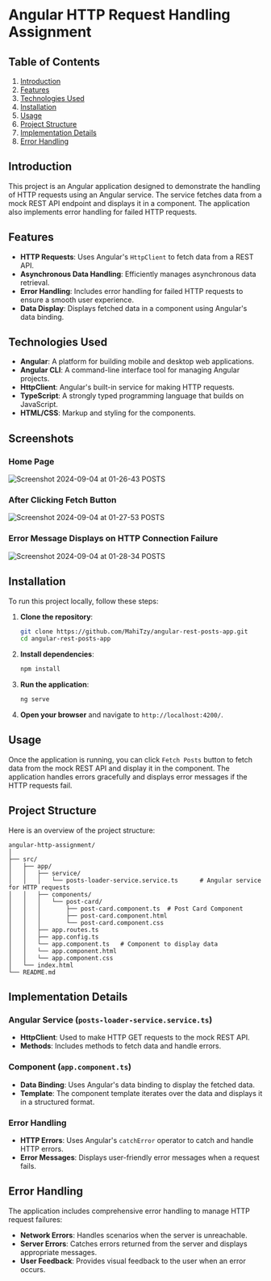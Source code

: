 # Angular HTTP Request Handling Assignment

## Table of Contents

1. [Introduction](#introduction)
2. [Features](#features)
3. [Technologies Used](#technologies-used)
4. [Installation](#installation)
5. [Usage](#usage)
6. [Project Structure](#project-structure)
7. [Implementation Details](#implementation-details)
8. [Error Handling](#error-handling)

## Introduction

This project is an Angular application designed to demonstrate the handling of HTTP requests using an Angular service. The service fetches data from a mock REST API endpoint and displays it in a component. The application also implements error handling for failed HTTP requests.

## Features

- **HTTP Requests**: Uses Angular's `HttpClient` to fetch data from a REST API.
- **Asynchronous Data Handling**: Efficiently manages asynchronous data retrieval.
- **Error Handling**: Includes error handling for failed HTTP requests to ensure a smooth user experience.
- **Data Display**: Displays fetched data in a component using Angular's data binding.

## Technologies Used

- **Angular**: A platform for building mobile and desktop web applications.
- **Angular CLI**: A command-line interface tool for managing Angular projects.
- **HttpClient**: Angular's built-in service for making HTTP requests.
- **TypeScript**: A strongly typed programming language that builds on JavaScript.
- **HTML/CSS**: Markup and styling for the components.

## Screenshots
### Home Page
![Screenshot 2024-09-04 at 01-26-43 POSTS](https://github.com/user-attachments/assets/0d67826b-d5b4-44b4-9c64-2cc27fd8a2cf)
### After Clicking Fetch Button
![Screenshot 2024-09-04 at 01-27-53 POSTS](https://github.com/user-attachments/assets/68c0d46c-ae48-410d-aaf9-b3ed57e61363)
### Error Message Displays on HTTP Connection Failure
![Screenshot 2024-09-04 at 01-28-34 POSTS](https://github.com/user-attachments/assets/3e5e6941-ac33-419a-b1f2-b71d2f1b3c95)

## Installation

To run this project locally, follow these steps:

1. **Clone the repository**:
    ```bash
    git clone https://github.com/MahiTzy/angular-rest-posts-app.git
    cd angular-rest-posts-app
    ```

2. **Install dependencies**:
    ```bash
    npm install
    ```

3. **Run the application**:
    ```bash
    ng serve
    ```

4. **Open your browser** and navigate to `http://localhost:4200/`.

## Usage

Once the application is running, you can click `Fetch Posts` button to fetch data from the mock REST API and display it in the component. The application handles errors gracefully and displays error messages if the HTTP requests fail.

## Project Structure

Here is an overview of the project structure:

```
angular-http-assignment/
│
├── src/
│   ├── app/
│   │   ├── service/
│   │   │   └── posts-loader-service.service.ts      # Angular service for HTTP requests
│   │   ├── components/
│   │   │   └── post-card/
│   │   │       ├── post-card.component.ts  # Post Card Component
│   │   │       ├── post-card.component.html
│   │   │       └── post-card.component.css
│   │   ├── app.routes.ts
│   │   ├── app.config.ts
│   │   └── app.component.ts   # Component to display data
│   │   └── app.component.html
│   │   └── app.component.css
│   └── index.html
└── README.md
```

## Implementation Details

### Angular Service (`posts-loader-service.service.ts`)

- **HttpClient**: Used to make HTTP GET requests to the mock REST API.
- **Methods**: Includes methods to fetch data and handle errors.

### Component (`app.component.ts`)

- **Data Binding**: Uses Angular's data binding to display the fetched data.
- **Template**: The component template iterates over the data and displays it in a structured format.

### Error Handling

- **HTTP Errors**: Uses Angular's `catchError` operator to catch and handle HTTP errors.
- **Error Messages**: Displays user-friendly error messages when a request fails.

## Error Handling

The application includes comprehensive error handling to manage HTTP request failures:

- **Network Errors**: Handles scenarios when the server is unreachable.
- **Server Errors**: Catches errors returned from the server and displays appropriate messages.
- **User Feedback**: Provides visual feedback to the user when an error occurs.
